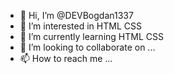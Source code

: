 - 👋 Hi, I’m @DEVBogdan1337
- 👀 I’m interested in HTML CSS 
- 🌱 I’m currently learning HTML CSS
- 💞️ I’m looking to collaborate on ...
- 📫 How to reach me ...

<!---
DEVBogdan1337/DEVBogdan1337 is a ✨ special ✨ repository because its `README.md` (this file) appears on your GitHub profile.
You can click the Preview link to take a look at your changes.
--->
